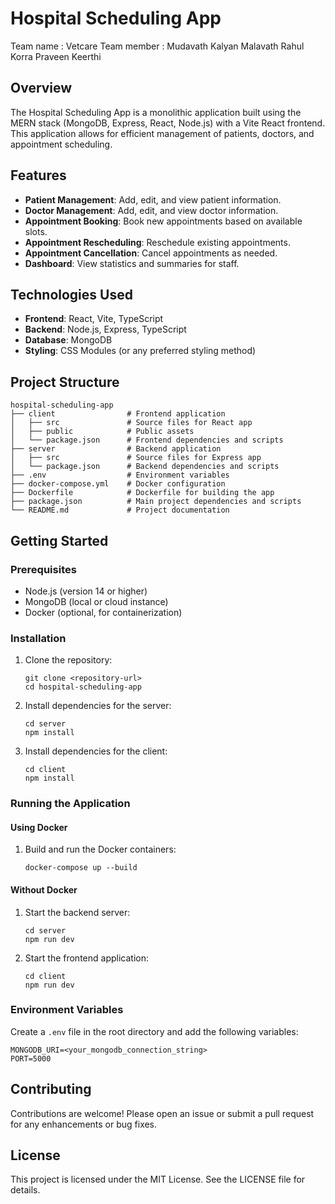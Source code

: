 # Hospital Scheduling App

Team name : Vetcare
Team member :
Mudavath Kalyan
Malavath Rahul
Korra Praveen
Keerthi

## Overview
The Hospital Scheduling App is a monolithic application built using the MERN stack (MongoDB, Express, React, Node.js) with a Vite React frontend. This application allows for efficient management of patients, doctors, and appointment scheduling.

## Features
- **Patient Management**: Add, edit, and view patient information.
- **Doctor Management**: Add, edit, and view doctor information.
- **Appointment Booking**: Book new appointments based on available slots.
- **Appointment Rescheduling**: Reschedule existing appointments.
- **Appointment Cancellation**: Cancel appointments as needed.
- **Dashboard**: View statistics and summaries for staff.

## Technologies Used
- **Frontend**: React, Vite, TypeScript
- **Backend**: Node.js, Express, TypeScript
- **Database**: MongoDB
- **Styling**: CSS Modules (or any preferred styling method)

## Project Structure
```
hospital-scheduling-app
├── client                # Frontend application
│   ├── src               # Source files for React app
│   ├── public            # Public assets
│   └── package.json      # Frontend dependencies and scripts
├── server                # Backend application
│   ├── src               # Source files for Express app
│   └── package.json      # Backend dependencies and scripts
├── .env                  # Environment variables
├── docker-compose.yml    # Docker configuration
├── Dockerfile            # Dockerfile for building the app
├── package.json          # Main project dependencies and scripts
└── README.md             # Project documentation
```

## Getting Started

### Prerequisites
- Node.js (version 14 or higher)
- MongoDB (local or cloud instance)
- Docker (optional, for containerization)

### Installation

1. Clone the repository:
   ```
   git clone <repository-url>
   cd hospital-scheduling-app
   ```

2. Install dependencies for the server:
   ```
   cd server
   npm install
   ```

3. Install dependencies for the client:
   ```
   cd client
   npm install
   ```

### Running the Application

#### Using Docker
1. Build and run the Docker containers:
   ```
   docker-compose up --build
   ```

#### Without Docker
1. Start the backend server:
   ```
   cd server
   npm run dev
   ```

2. Start the frontend application:
   ```
   cd client
   npm run dev
   ```

### Environment Variables
Create a `.env` file in the root directory and add the following variables:
```
MONGODB_URI=<your_mongodb_connection_string>
PORT=5000
```

## Contributing
Contributions are welcome! Please open an issue or submit a pull request for any enhancements or bug fixes.

## License
This project is licensed under the MIT License. See the LICENSE file for details.
